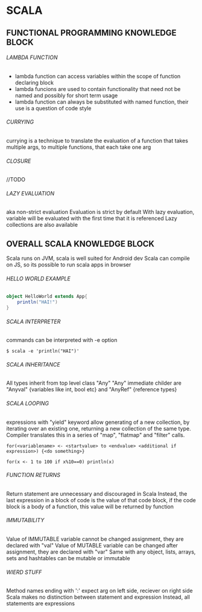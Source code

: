 # SCALA

## FUNCTIONAL PROGRAMMING KNOWLEDGE BLOCK 

###### LAMBDA FUNCTION
* lambda function can access variables within the scope of function declaring block
* lambda funcions are used to contain functionality that need not be named and possibly for short term usage
* lambda function can always be substituted with named function, their use is a question of code style

###### CURRYING
currying is a technique to translate the evaluation of a function that takes multiple args, to multiple
functions, that each take one arg

###### CLOSURE
//TODO

###### LAZY EVALUATION
aka non-strict evaluation
Evaluation is strict by default
With lazy evaluation, variable will be evaluated with the first time that it is referenced
Lazy collections are also available

## OVERALL SCALA KNOWLEDGE BLOCK
Scala runs on JVM, scala is well suited for Android dev
Scala can compile on JS, so its possible to run scala apps in browser

###### HELLO WORLD EXAMPLE

```scala
object HelloWorld extends App{
    println("HAI!")
}
```
###### SCALA INTERPRETER
commands can be interpreted with -e option

```
$ scala -e 'println("HAI")'
```

###### SCALA INHERITANCE
All types inherit from top level class "Any"
"Any" immediate childer are "Anyval" {variables like int, bool etc} and "AnyRef" {reference types}

###### SCALA LOOPING
expressions with "yield" keyword allow generating of a new collection, by iterating over an existing one,
returning a new collection of the same type. Compiler translates this in a series of "map", "flatmap" and
"filter" calls. 

```
for(<variablename> <- <startvalue> to <endvalue> <additional if expression>) {<do something>}
```

```
for(x <- 1 to 100 if x%10==0) println(x)
```

###### FUNCTION RETURNS
Return statement are unnecessary and discouraged in Scala
Instead, the last expression in a block of code is the value of that code block, if the code block is
a body of a function, this value will be returned by function

###### IMMUTABILITY
Value of IMMUTABLE variable cannot be changed assignment, they are declared with "val"
Value of MUTABLE variable can be changed after assignment, they are declared with "var"
Same with any object, lists, arrays, sets and hashtables can be mutable or immutable

###### WIERD STUFF
Method names ending with ':' expect arg on left side, reciever on right side
Scala makes no distinction between statement and expression Instead, all statements are expressions

